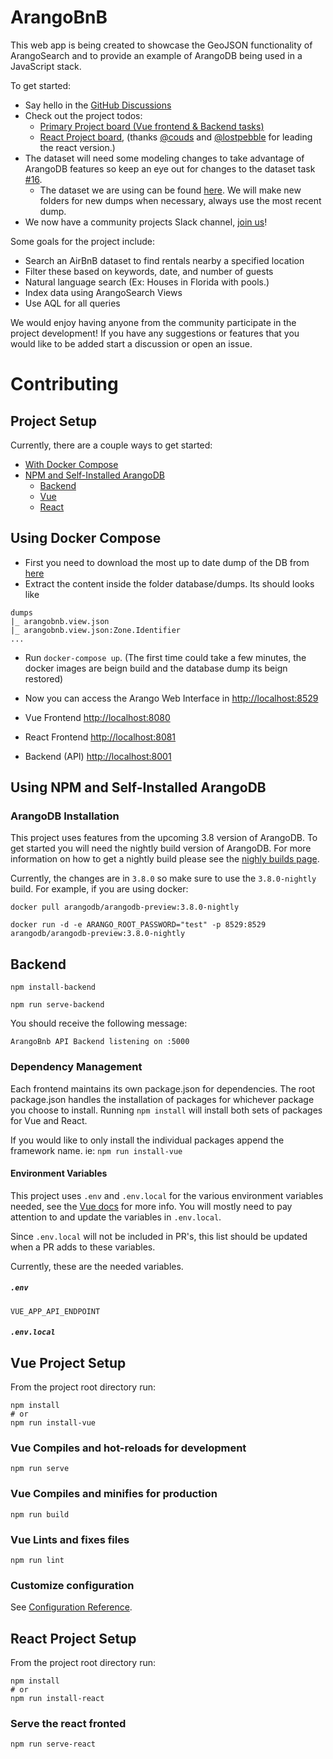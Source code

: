 # ArangoBnB

This web app is being created to showcase the GeoJSON functionality of ArangoSearch and to provide an example of ArangoDB being used in a JavaScript stack.

To get started:
* Say hello in the [GitHub Discussions](https://github.com/cw00dw0rd/ArangoBnB/discussions)
* Check out the project todos:
  * [Primary Project board (Vue frontend & Backend tasks)](https://github.com/cw00dw0rd/ArangoBnB/projects/1)
  * [React Project board](https://github.com/users/cw00dw0rd/projects/1), (thanks [@couds](https://github.com/couds) and [@lostpebble](https://github.com/lostpebble) for leading the react version.)
* The dataset will need some modeling changes to take advantage of ArangoDB features so keep an eye out for changes to the dataset task [#16](https://github.com/cw00dw0rd/ArangoBnB/issues/16).
  * The dataset we are using can be found [here](https://drive.google.com/drive/folders/1crMM2RRpdVgi7gkblAlAZXTvIoNNVYbT?usp=sharing). We will make new folders for new dumps when necessary, always use the most recent dump.
* We now have a community projects Slack channel, [join us](https://arangodb-community.slack.com/archives/C01MLH491UM)!

Some goals for the project include:
* Search an AirBnB dataset to find rentals nearby a specified location
* Filter these based on keywords, date, and number of guests
* Natural language search (Ex: Houses in Florida with pools.)
* Index data using ArangoSearch Views
* Use AQL for all queries

We would enjoy having anyone from the community participate in the project development!
If you have any suggestions or features that you would like to be added start a discussion or open an issue.

# Contributing

## Project Setup

Currently, there are a couple ways to get started:
* [With Docker Compose](#with-docker-compose)
* [NPM and Self-Installed ArangoDB](#npm-and-self-install)
  * [Backend](#npm-backend-setup) 
  * [Vue](#npm-vue-setup) 
  * [React](#npm-react-setup) 

<h2 id="with-docker-compose">Using Docker Compose</h2>

- First you need to download the most up to date dump of the DB from [here](https://drive.google.com/drive/folders/1crMM2RRpdVgi7gkblAlAZXTvIoNNVYbT?usp=sharing)
- Extract the content inside the folder database/dumps. Its should looks like
```
dumps
|_ arangobnb.view.json
|_ arangobnb.view.json:Zone.Identifier
...
```

- Run `docker-compose up`. (The first time could take a few minutes, the docker images are beign build and the database dump its beign restored)

- Now you can access the Arango Web Interface in [http://localhost:8529](http://localhost:8529)
- Vue Frontend [http://localhost:8080](http://localhost:8080)
- React Frontend [http://localhost:8081](http://localhost:8081)
- Backend (API) [http://localhost:8001](http://localhost:8001)



<h2 id="npm-and-self-install">Using NPM and Self-Installed ArangoDB</h2>

### ArangoDB Installation

This project uses features from the upcoming 3.8 version of ArangoDB. To get started you will need the nightly build version of ArangoDB.
For more information on how to get a nightly build please see the [nighly builds page](https://www.arangodb.com/nightly-builds/).

Currently, the changes are in `3.8.0` so make sure to use the `3.8.0-nightly` build.
For example, if you are using docker:
```
docker pull arangodb/arangodb-preview:3.8.0-nightly

docker run -d -e ARANGO_ROOT_PASSWORD="test" -p 8529:8529 arangodb/arangodb-preview:3.8.0-nightly

```

<h2 id="npm-backend-setup">Backend</h2>

```
npm install-backend

npm run serve-backend
```
You should receive the following message:
```
ArangoBnb API Backend listening on :5000
```

### Dependency Management 
Each frontend maintains its own package.json for dependencies.
The root package.json handles the installation of packages for whichever package you choose to install.
Running `npm install` will install both sets of packages for Vue and React.

If you would like to only install the individual packages append the framework name. ie: `npm run install-vue`

#### Environment Variables

This project uses `.env` and `.env.local` for the various environment variables needed, see the [Vue docs](https://cli.vuejs.org/guide/mode-and-env.html#modes) for more info. You will mostly need to pay attention to and update the variables in `.env.local`.

Since `.env.local` will not be included in PR's, this list should be updated when a PR adds to these variables.

Currently, these are the needed variables.

##### `.env`

`VUE_APP_API_ENDPOINT`

##### `.env.local`


<h2 id="npm-vue-setup" >Vue Project Setup</h2>

From the project root directory run:

```shell
npm install
# or
npm run install-vue
```

### Vue Compiles and hot-reloads for development

```shell
npm run serve
```

### Vue Compiles and minifies for production

```shell
npm run build
```

### Vue Lints and fixes files

```shell
npm run lint
```

### Customize configuration

See [Configuration Reference](https://cli.vuejs.org/config/).

<h2 id="npm-react-setup">React Project Setup</h2>

From the project root directory run:

```shell
npm install
# or
npm run install-react
```

### Serve the react fronted

```shell
npm run serve-react
```
